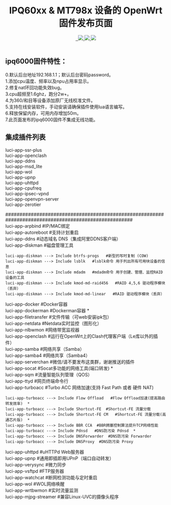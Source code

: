 <div align="center">
  <h1 align="center">
     IPQ60xx & MT798x 设备的 OpenWrt 固件发布页面
  </h1>
<a href="/LICENSE">
    <img src="https://img.shields.io/github/license/sdf8057/cloudbuild?style=flat&a=1" alt="">
  </a>
  <a href="https://github.com/sdf8057/cloudbuild/pulls">
    <img src="https://img.shields.io/badge/PRs-welcome-brightgreen.svg?style=flat" alt="">
  </a><a href="https://github.com/sdf8057/cloudbuild/issues/new">
    <img src="https://img.shields.io/badge/Issues-welcome-brightgreen.svg?style=flat">
  </a><a href="https://github.com/sdf8057/cloudbuild/releases">
    <img src="https://img.shields.io/github/release/sdf8057/cloudbuild.svg?style=flat">
  </a><a href="hhttps://github.com/sdf8057/cloudbuild/releases">
    <img src="https://img.shields.io/github/downloads/sdf8057/cloudbuild/total?style=flat&?">
  </a>
</div>
<br>

## ipq6000固件特性：  
0.默认后台地址192.168.1.1；默认后台密码password。  
1.添加cpu温度、频率以及npu占用率显示。  
2.修复nat环回功能失效bug。  
3.cpu超频至1.6ghz，跑分2w+。  
4.为360/和目等设备添加原厂无线校准文件。  
5.支持在线安装软件，手动安装请确保插件使用lua语言编写。  
6.释放保留内存，可用内存增加50m。  
7.此页面发布的ipq6000固件不集成无线功能。  

## 集成插件列表
luci-app-ssr-plus  
luci-app-openclash  
luci-app-ddns  
luci-app-msd_lite  
luci-app-wol  
luci-app-upnp  
luci-app-uhttpd  
luci-app-cpufreq  
luci-app-ipsec-vpnd  
luci-app-openvpn-server  
luci-app-zerotier  

#####################################################################################################  
luci-app-arpbind  #IP/MAC绑定  
luci-app-autoreboot  #支持计划重启  
luci-app-ddns   #动态域名 DNS（集成阿里DDNS客户端）  
luci-app-diskman   #磁盘管理工具  

    luci-app-diskman ---> Include btrfs-progs   #新型的写时复制 (COW)
    luci-app-diskman ---> Include lsblk   #lsblk命令 用于列出所有可用块设备的信息
    luci-app-diskman ---> Include mdadm   #mdadm命令 用于创建、管理、监控RAID设备的工具
    luci-app-diskman ---> Include kmod-md-raid456   #RAID 4,5,6 驱动程序模块（丢弃）
    luci-app-diskman ---> Include kmod-md-linear   #RAID 驱动程序模块（丢弃）
luci-app-docker  #Docker容器  
luci-app-dockerman  #Dockerman容器  *  
luci-app-filetransfer  #文件传输（可web安装ipk包）  
      luci-app-netdata  #Netdata实时监控（图形化）  
luci-app-nlbwmon   #网络带宽监视器  
luci-app-openclash  #运行在OpenWrt上的Clash代理客户端（Le库以外的插件）  
luci-app-samba   #网络共享（Samba）  
luci-app-samba4   #网络共享（Samba4）  
luci-app-serverchan   #微信/请不要发布这类群，谢谢推送的插件  
luci-app-socat  #Socat多功能的网络工具(端口转发)   *  
luci-app-sqm  #流量智能队列管理（QOS）  
luci-app-ttyd   #网页终端命令行  
luci-app-turboacc   #Turbo ACC 网络加速(支持 Fast Path 或者 硬件 NAT)  

    luci-app-turboacc ---> Include Flow Offload   #Flow Offload加速(提高路由转发效率)  *
    luci-app-turboacc ---> Include Shortcut-FE  #Shortcut-FE 流量分载
    luci-app-turboacc ---> Include Shortcut-FE CM   #Shortcut-FE 流量分载(高通芯片版)  *
    luci-app-turboacc ---> Include BBR CCA  #BBR拥塞控制算法提升TCP网络性能
    luci-app-turboacc ---> Include Pdnsd   #DNS防污染 Pdnsd  *
    luci-app-turboacc ---> Include DNSForwarder  #DNS防污染 Forwarder
    luci-app-turboacc ---> Include DNSProxy  #DNS防污染 Proxy
luci-app-uhttpd  #uHTTPd Web服务器  
luci-app-upnp   #通用即插即用UPnP（端口自动转发）  
luci-app-verysync  #微力同步  
luci-app-vsftpd  #FTP服务器  
luci-app-watchcat  #断网检测功能与定时重启  
luci-app-wol   #WOL网络唤醒  
luci-app-wrtbwmon  #实时流量监测  
luci-app-mjpg-streamer   #兼容Linux-UVC的摄像头程序  
